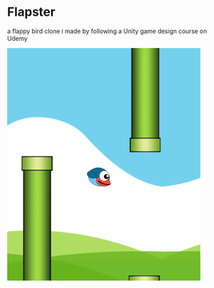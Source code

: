 # Flapster
a flappy bird clone i made by following a Unity game design course on Udemy

![alt-text](https://github.com/TriphiusFire/Flapster/blob/master/gameplay1.png?raw=true)



